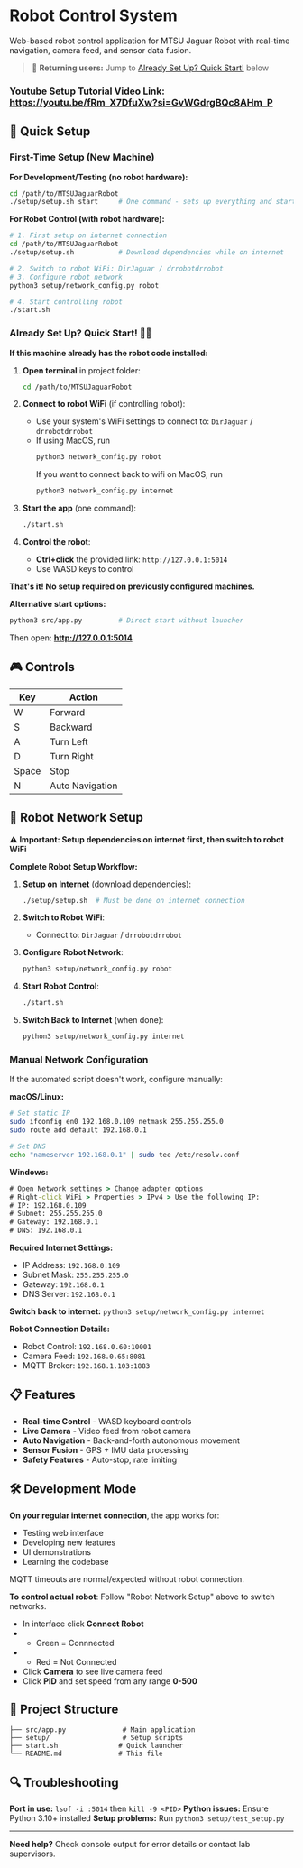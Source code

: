# Robot Control System

Web-based robot control application for MTSU Jaguar Robot with real-time navigation, camera feed, and sensor data fusion.

> 🔄 **Returning users:** Jump to [Already Set Up? Quick Start!](#already-set-up-quick-start-️) below

### Youtube Setup Tutorial Video Link: https://youtu.be/fRm_X7DfuXw?si=GvWGdrgBQc8AHm_P

## 🚀 Quick Setup

### First-Time Setup (New Machine)

**For Development/Testing (no robot hardware):**
```bash
cd /path/to/MTSUJaguarRobot
./setup/setup.sh start     # One command - sets up everything and starts app
```

**For Robot Control (with robot hardware):**
```bash
# 1. First setup on internet connection
cd /path/to/MTSUJaguarRobot
./setup/setup.sh           # Download dependencies while on internet

# 2. Switch to robot WiFi: DirJaguar / drrobotdrrobot
# 3. Configure robot network
python3 setup/network_config.py robot

# 4. Start controlling robot
./start.sh
```

### Already Set Up? Quick Start! 🏃‍♂️

**If this machine already has the robot code installed:**

1. **Open terminal** in project folder:
   ```bash
   cd /path/to/MTSUJaguarRobot
   ```

2. **Connect to robot WiFi** (if controlling robot):
   - Use your system's WiFi settings to connect to: `DirJaguar` / `drrobotdrrobot`
   - If using MacOS, run
     ```bash
     python3 network_config.py robot
     ```
     If you want to connect back to wifi on MacOS, run
     ```bash
     python3 network_config.py internet
     ```

3. **Start the app** (one command):
   ```bash
   ./start.sh
   ```

4. **Control the robot**:
   - **Ctrl+click** the provided link: `http://127.0.0.1:5014`
   - Use WASD keys to control

**That's it! No setup required on previously configured machines.**

**Alternative start options:**
```bash
python3 src/app.py         # Direct start without launcher
```

Then open: **http://127.0.0.1:5014**

## 🎮 Controls

| Key | Action |
|-----|--------|
| W | Forward |
| S | Backward |
| A | Turn Left |
| D | Turn Right |
| Space | Stop |
| N | Auto Navigation |

## 🔧 Robot Network Setup

**⚠️ Important: Setup dependencies on internet first, then switch to robot WiFi**

**Complete Robot Setup Workflow:**

1. **Setup on Internet** (download dependencies):
   ```bash
   ./setup/setup.sh  # Must be done on internet connection
   ```

2. **Switch to Robot WiFi**: 
   - Connect to: `DirJaguar` / `drrobotdrrobot`

3. **Configure Robot Network**:
   ```bash
   python3 setup/network_config.py robot
   ```

4. **Start Robot Control**:
   ```bash
   ./start.sh
   ```

5. **Switch Back to Internet** (when done):
   ```bash
   python3 setup/network_config.py internet
   ```

### Manual Network Configuration

If the automated script doesn't work, configure manually:

**macOS/Linux:**
```bash
# Set static IP
sudo ifconfig en0 192.168.0.109 netmask 255.255.255.0
sudo route add default 192.168.0.1

# Set DNS
echo "nameserver 192.168.0.1" | sudo tee /etc/resolv.conf
```

**Windows:**
```cmd
# Open Network settings > Change adapter options
# Right-click WiFi > Properties > IPv4 > Use the following IP:
# IP: 192.168.0.109
# Subnet: 255.255.255.0
# Gateway: 192.168.0.1
# DNS: 192.168.0.1
```

**Required Internet Settings:**
- IP Address: `192.168.0.109`
- Subnet Mask: `255.255.255.0`
- Gateway: `192.168.0.1`
- DNS Server: `192.168.0.1`

**Switch back to internet:** `python3 setup/network_config.py internet`

**Robot Connection Details:**
- Robot Control: `192.168.0.60:10001`
- Camera Feed: `192.168.0.65:8081`
- MQTT Broker: `192.168.1.103:1883`

## 📋 Features

- **Real-time Control** - WASD keyboard controls
- **Live Camera** - Video feed from robot camera
- **Auto Navigation** - Back-and-forth autonomous movement
- **Sensor Fusion** - GPS + IMU data processing
- **Safety Features** - Auto-stop, rate limiting

## 🛠️ Development Mode

**On your regular internet connection**, the app works for:
- Testing web interface
- Developing new features
- UI demonstrations
- Learning the codebase

MQTT timeouts are normal/expected without robot connection.

**To control actual robot**: Follow "Robot Network Setup" above to switch networks.
- In interface click **Connect Robot**
- - Green = Connnected
- - Red = Not Connected
- Click **Camera** to see live camera feed
- Click **PID** and set speed from any range **0-500**

## 📁 Project Structure

```
├── src/app.py              # Main application
├── setup/                  # Setup scripts
├── start.sh               # Quick launcher
└── README.md              # This file
```

## 🔍 Troubleshooting

**Port in use:** `lsof -i :5014` then `kill -9 <PID>`
**Python issues:** Ensure Python 3.10+ installed
**Setup problems:** Run `python3 setup/test_setup.py`

---

**Need help?** Check console output for error details or contact lab supervisors.
